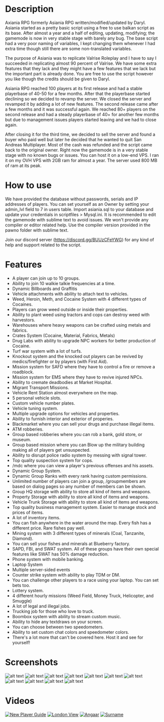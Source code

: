 
# Description

Axiania RPG formerly Asiania RPG written/modified/updated by Daryl. Asiania started as a pretty basic script
using a free to use balkan script as its base. After almost a year and a half of editing, updating, modifying;
the gamemode is now in very stable stage with barely any bug. The base script had a very poor naming
of variables, I kept changing them whenever I had extra time though still there are some non-translated variables.

The purpose of Asiania was to replicate Valrise Roleplay and I have to say I succeeded in replicating
almost 90 percent of Valrise. We have some extra features that they lack and they might have a few features that
we lack but the important part is already done. You are free to use the script however you like though the credits
should be given to Daryl.

Asiania RPG reached 100 players at its first release and had a stable playerbase of 40-50 for a few months. After that
the playerbase started declining so we decided to revamp the server. We closed the server and revamped it by adding
a lot of new features. The second release came after a few months and it was successful again. We reached 80+ players
on the second release and had a steady playerbase of 40+ for another few months but due to management issues players
started leaving and we had to close again.

After closing it for the third time, we decided to sell the server and found a buyer who paid well but later he decided 
that he wanted to quit San Andreas Multiplayer. Most of the cash was refunded and the script came back to the
original owner. Right now the gamemode is in a very stable stage with no known bugs or issues. You can host it
on a low-end VPS. I ran it on my OVH VPS with 2GB ram for almost a year. The server used 800 MB of ram at its peak.

# How to use

We have provided the database without passwords, serials and IP addresses of players. You can set yourself as an Owner
by setting your admin_lvl field to 7 in users table. Import asiania.sql to your database and update your credentials 
in scriptfiles > Mysql.ini. It is recommended to edit the gamemode with sublime text to avoid issues. We won't provide
any compiler or editor related help. Use the compiler version provided in the pawno folder with sublime text.

Join our discord server (https://discord.gg/BUUzCFeYWG) for any kind of help and support related to the script.

# Features

- A player can join up to 10 groups.
- Ability to join 10 walkie talkie frequencies at a time.
- Dynamic Billboards and Graffitis
- Vehicle attachments with ability to attach text to vehicles.
- Weed, Heroin, Meth, and Cocaine System with 4 different types of Cocaines.
- Players can grow weed outside or inside their properties.
- Ability to plant weed using tractors and cops can destroy weed with harvestors.
- Warehouses where heavy weapons can be crafted using metals and fabrics.
- Crates System (Cocaine, Material, Fabrics, Metals)
- Drug Labs with ability to upgrade NPC workers for better production of Cocaine.
- Turf war system with a lot of turfs.
- Knockout system and the knocked out players can be revived by medics/firefighter or by players (with First Aid).
- Mission system for SAFD where they have to control a fire or remove a roadblock.
- Mission system for EMS where they have to revive injured NPCs.
- Ability to cremate deadbodies at Market Hospital.
- Migrant Transport Missions.
- Vehicle Rent Station almost everywhere on the map.
- 5 personal vehicle slots.
- Custom vehicle number plates.
- Vehicle tuning system.
- Multiple upgrade options for vehicles and properties.
- Ability to furnish interior and exterior of properies.
- Blackmarket where you can sell your drugs and purchase illegal items.
- ATM robberies.
- Group based robberies where you can rob a bank, gold store, or museum.
- Group based mission where you can Blow up the military building making all of players get unsuspected.
- Ability to disrupt police radio system by messing with signal tower.
- Top quality suspection system for cops.
- /mdc where you can view a player's previous offenses and his assets.
- Dynamic Group System.
- Dynamic Group Ranks with every rank having custom permissions.
- Unlimited number of players can join a group, /groupmembers are based on dialog pages so any number of members can be shown.
- Group HQ storage with ability to store all kind of items and weapons.
- Property Storage with ability to store all kind of items and weapons.
- Vehicle Trunk Storage with ability to store all kind of items and weapons.
- Top quality business management system. Easier to manage stock and prices of items.
- A lot of inventory items.
- You can fish anywhere in the water around the map. Every fish has a different price. Rare fishes pay well.
- Mining system with 3 different types of minerals (Coal, Tanzanite, Diamond).
- You can sell your fishes and minerals at Blueberry factory.
- SAPD, FBI, and SWAT system. All of these groups have their own special features like SWAT has 50% damage reduction.
- Phone system with mobile banking. 
- Laptop System
- Multiple server-sided events
- Counter strike system with ability to play TDM or DM.
- You can challenge other players to a race using your laptop. You can set bets too.
- Lottery system.
- 4 different hourly missions (Weed Field, Money Truck, Helicopter, and Smuggle)
- A lot of legal and illegal jobs.
- Trucking job for those who love to truck.
- Boombox system with ability to stream custom music.
- Ability to hide any textdraws on your screen.
- You can choose between two speedometers.
- Ability to set custom chat colors and speedometer colors.
- There's a lot more that can't be covered here. Host it and see for yourself!

# Screenshots
![alt text](https://github.com/Axiania/Asiania-RPG/blob/main/screenshots/sa-mp-080.png?raw=true)
![alt text](https://github.com/Axiania/Asiania-RPG/blob/main/screenshots/sa-mp-081.png?raw=true)
![alt text](https://github.com/Axiania/Asiania-RPG/blob/main/screenshots/sa-mp-082.png?raw=true)
![alt text](https://github.com/Axiania/Asiania-RPG/blob/main/screenshots/sa-mp-083.png?raw=true)
![alt text](https://github.com/Axiania/Asiania-RPG/blob/main/screenshots/sa-mp-084.png?raw=true)
![alt text](https://github.com/Axiania/Asiania-RPG/blob/main/screenshots/sa-mp-085.png?raw=true)
![alt text](https://github.com/Axiania/Asiania-RPG/blob/main/screenshots/sa-mp-086.png?raw=true)
![alt text](https://github.com/Axiania/Asiania-RPG/blob/main/screenshots/sa-mp-087.png?raw=true)
![alt text](https://github.com/Axiania/Asiania-RPG/blob/main/screenshots/sa-mp-088.png?raw=true)
![alt text](https://github.com/Axiania/Asiania-RPG/blob/main/screenshots/sa-mp-089.png?raw=true)
![alt text](https://github.com/Axiania/Asiania-RPG/blob/main/screenshots/sa-mp-090.png?raw=true)

# Videos
[![New Player Guide](https://yt-embed.herokuapp.com/embed?v=ER5MYtb1uSA)](https://www.youtube.com/watch?v=ER5MYtb1uSA "[Axiania RPG] New Player Guide
")
[![London View](https://yt-embed.herokuapp.com/embed?v=FpEOcrYrdSQ)](https://www.youtube.com/watch?v=FpEOcrYrdSQ "[Axiania:RPG] London View
")
[![Angaar](https://yt-embed.herokuapp.com/embed?v=bX-Kj8h9daA)](https://www.youtube.com/watch?v=bX-Kj8h9daA "[Axiania:RPG] Angaar
")
[![Surname](https://yt-embed.herokuapp.com/embed?v=2tNkVeeknyg)](https://www.youtube.com/watch?v=2tNkVeeknyg "[Axiania:RPG] Surname
")
